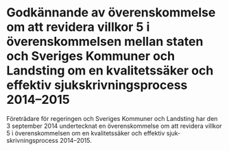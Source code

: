 # Godkännande av överenskommelse om att revidera villkor 5 i överenskommelsen mellan staten och Sveriges Kommuner och Landsting om en kvalitetssäker och effektiv sjukskrivningsprocess 2014–2015

Företrädare för regeringen och Sveriges Kommuner och Landsting har den 3 september 2014 undertecknat en överenskommelse om att revidera villkor 5 i överenskommelsen om en kvalitetssäker och effektiv sjuk-skrivningsprocess 2014–2015.
